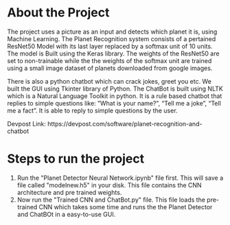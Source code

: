 # About the Project

<p>The project uses a picture as an input and detects which planet it is, using Machine Learning. The Planet Recognition system consists of a pertained ResNet50 Model with its last layer replaced by a softmax unit of 10 units. The model is Built using the Keras library. The weights of the ResNet50 are set to non-trainable while the the weights of the softmax unit are trained using a small image dataset of planets downloaded from google images.</p>
<p>There is also a python chatbot which can crack jokes, greet you etc. We built the GUI using Tkinter library of Python. The ChatBot is built using NLTK which is a Natural Language Toolkit in python. It is a rule based chatbot that replies to simple questions like: ”What is your name?”, “Tell me a joke”, “Tell me a fact”. It is able to reply to simple questions by the user.</p>
<p>Devpost Link: https://devpost.com/software/planet-recognition-and-chatbot </p>

# Steps to run the project
<ol>
  <li> Run the "Planet Detector Neural Network.ipynb" file first. This will save a file called "modelnew.h5" in your disk. This file contains the CNN architecture and pre trained weights.</li>
  <li> Now run the "Trained CNN and ChatBot.py" file. This file loads the pre-trained CNN which takes some time and runs the the Planet Detector and ChatBOt in a easy-to-use GUI.</li>
 </ol>
